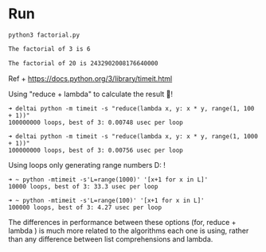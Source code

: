 # Run

`python3 factorial.py`

```bash
The factorial of 3 is 6

The factorial of 20 is 2432902008176640000
```

Ref + https://docs.python.org/3/library/timeit.html

Using "reduce + lambda" to calculate the result :muscle:!

```      
➜ deltai python -m timeit -s "reduce(lambda x, y: x * y, range(1, 100 + 1))" 
100000000 loops, best of 3: 0.00748 usec per loop
    
➜ deltai python -m timeit -s "reduce(lambda x, y: x * y, range(1, 1000 + 1))"
100000000 loops, best of 3: 0.00756 usec per loop
```

Using loops only generating range numbers D: !

```    
➜ ~ python -mtimeit -s'L=range(1000)' '[x+1 for x in L]'
10000 loops, best of 3: 33.3 usec per loop

➜ ~ python -mtimeit -s'L=range(100)' '[x+1 for x in L]' 
100000 loops, best of 3: 4.27 usec per loop
```

The differences in performance between these options (for, reduce + lambda ) is much more related to the algorithms each one is using, rather than any difference between list comprehensions and lambda.